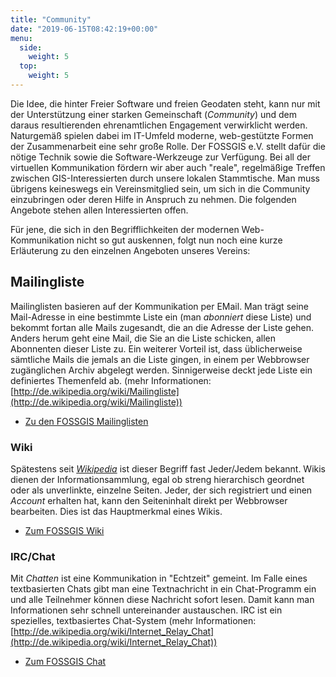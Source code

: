 ```yaml
---
title: "Community"
date: "2019-06-15T08:42:19+00:00"
menu:
  side:
    weight: 5
  top:
    weight: 5
---
```


Die Idee, die hinter Freier Software und freien Geodaten steht, kann nur mit der Unterstützung einer starken Gemeinschaft (_Community_) und dem daraus resultierenden ehrenamtlichen Engagement verwirklicht werden. Naturgemäß spielen dabei im IT-Umfeld moderne, web-gestützte Formen der Zusammenarbeit eine sehr große Rolle. Der FOSSGIS e.V. stellt dafür die nötige Technik sowie die Software-Werkzeuge zur Verfügung. Bei all der virtuellen Kommunikation fördern wir aber auch "reale", regelmäßige Treffen zwischen GIS-Interessierten durch unsere lokalen Stammtische. Man muss übrigens keineswegs ein Vereinsmitglied sein, um sich in die Community einzubringen oder deren Hilfe in Anspruch zu nehmen. Die folgenden Angebote stehen allen Interessierten offen.

Für jene, die sich in den Begrifflichkeiten der modernen Web-Kommunikation nicht so gut auskennen, folgt nun noch eine kurze Erläuterung zu den einzelnen Angeboten unseres Vereins:

## Mailingliste

Mailinglisten basieren auf der Kommunikation per EMail. Man trägt seine Mail-Adresse in eine bestimmte Liste ein (man _abonniert_ diese Liste) und bekommt fortan alle Mails zugesandt, die an die Adresse der Liste gehen. Anders herum geht eine Mail, die Sie an die Liste schicken, allen Abonnenten dieser Liste zu. Ein weiterer Vorteil ist, dass üblicherweise sämtliche Mails die jemals an die Liste gingen, in einem per Webbrowser zugänglichen Archiv abgelegt werden. Sinnigerweise deckt jede Liste ein definiertes Themenfeld ab. (mehr Informationen: [http://de.wikipedia.org/wiki/Mailingliste](http://de.wikipedia.org/wiki/Mailingliste))

* [Zu den FOSSGIS Mailinglisten](/community_mailinglisten.html)

### Wiki

Spätestens seit [_Wikipedia_](http://www.wikipedia.de) ist dieser Begriff fast Jeder/Jedem bekannt. Wikis dienen der Informationsammlung, egal ob streng hierarchisch geordnet oder als unverlinkte, einzelne Seiten. Jeder, der sich registriert und einen _Account_ erhalten hat, kann den Seiteninhalt direkt per Webbrowser bearbeiten. Dies ist das Hauptmerkmal eines Wikis.

* [Zum FOSSGIS Wiki](http://www.fossgis.de/wiki)

### IRC/Chat

Mit _Chatten_ ist eine Kommunikation in "Echtzeit" gemeint. Im Falle eines textbasierten Chats gibt man eine Textnachricht in ein Chat-Programm ein und alle Teilnehmer können diese Nachricht sofort lesen. Damit kann man Informationen sehr schnell untereinander austauschen. IRC ist ein spezielles, textbasiertes Chat-System (mehr Informationen: [http://de.wikipedia.org/wiki/Internet_Relay_Chat](http://de.wikipedia.org/wiki/Internet_Relay_Chat))

* [Zum FOSSGIS Chat](/community_chat.html)

